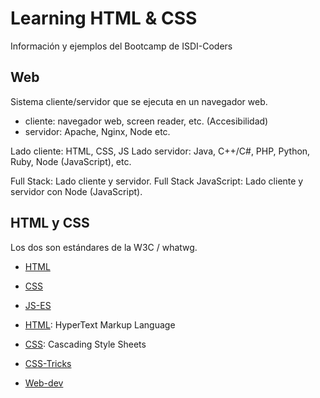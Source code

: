 # Learning HTML & CSS

Información y ejemplos del Bootcamp de ISDI-Coders

## Web

Sistema cliente/servidor que se ejecuta en un navegador web.

- cliente: navegador web, screen reader, etc. (Accesibilidad)
- servidor: Apache, Nginx, Node etc.

Lado cliente: HTML, CSS, JS
Lado servidor: Java, C++/C#, PHP, Python, Ruby, Node (JavaScript), etc.

Full Stack: Lado cliente y servidor.
Full Stack JavaScript: Lado cliente y servidor con Node (JavaScript).

## HTML y CSS

Los dos son estándares de la W3C / whatwg.

- [HTML](https://html.spec.whatwg.org/multipage/)
- [CSS](https://www.w3.org/Style/CSS/)
- [JS-ES](https://www.ecma-international.org/publications-and-standards/standards/ecma-262/)

- [HTML](https://developer.mozilla.org/es/docs/Web/HTML): HyperText Markup Language
- [CSS](https://developer.mozilla.org/es/docs/Web/CSS): Cascading Style Sheets

- [CSS-Tricks](https://css-tricks.com/)
- [Web-dev](https://web.dev/learn?hl=es-419)
